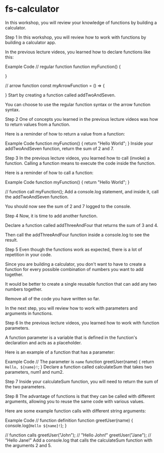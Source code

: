 # fs-calculator

In this workshop, you will review your knowledge of functions by building a calculator.

Step 1
In this workshop, you will review how to work with functions by building a calculator app.

In the previous lecture videos, you learned how to declare functions like this:

Example Code
// regular function
function myFunction() {

}

// arrow function
const myArrowFunction = () => {

}
Start by creating a function called addTwoAndSeven.

You can choose to use the regular function syntax or the arrow function syntax.

Step 2
One of concepts you learned in the previous lecture videos was how to return values from a function.

Here is a reminder of how to return a value from a function:

Example Code
function myFunction() {
  return "Hello World";
}
Inside your addTwoAndSeven function, return the sum of 2 and 7.

Step 3
In the previous lecture videos, you learned how to call (invoke) a function. Calling a function means to execute the code inside the function.

Here is a reminder of how to call a function:

Example Code
function myFunction() {
  return "Hello World";
}

// function call
myFunction();
Add a console.log statement, and inside it, call the addTwoAndSeven function.

You should now see the sum of 2 and 7 logged to the console.

Step 4
Now, it is time to add another function.

Declare a function called addThreeAndFour that returns the sum of 3 and 4.

Then call the addThreeAndFour function inside a console.log to see the result.

Step 5
Even though the functions work as expected, there is a lot of repetition in your code.

Since you are building a calculator, you don't want to have to create a function for every possible combination of numbers you want to add together.

It would be better to create a single reusable function that can add any two numbers together.

Remove all of the code you have written so far.

In the next step, you will review how to work with parameters and arguments in functions.

Step 6
In the previous lecture videos, you learned how to work with function parameters.

A function parameter is a variable that is defined in the function's declaration and acts as a placeholder.

Here is an example of a function that has a parameter:

Example Code
// The parameter is `name`
function greetUser(name) {
  return `Hello, ${name}!`;
}
Declare a function called calculateSum that takes two parameters, num1 and num2.

Step 7
Inside your calculateSum function, you will need to return the sum of the two parameters.

Step 8
The advantage of functions is that they can be called with different arguments, allowing you to reuse the same code with various values.

Here are some example function calls with different string arguments:

Example Code
// function definition
function greetUser(name) {
  console.log(`Hello ${name}!`);
}

// function calls
greetUser("John"); // "Hello John!"
greetUser("Jane"); // "Hello Jane!"
Add a console.log that calls the calculateSum function with the arguments 2 and 5.